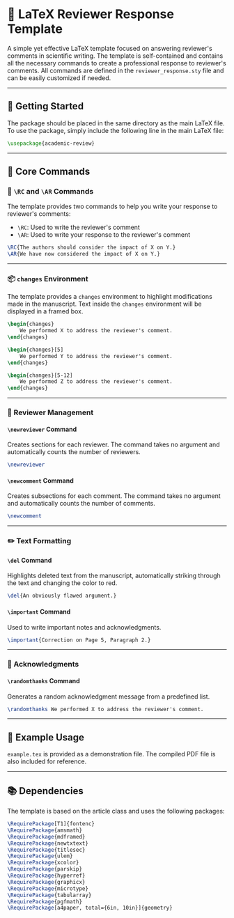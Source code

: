 # 📝 LaTeX Reviewer Response Template

A simple yet effective LaTeX template focused on answering reviewer's comments in scientific writing. The template is self-contained and contains all the necessary commands to create a professional response to reviewer's comments. All commands are defined in the `reviewer_response.sty` file and can be easily customized if needed.

---

## 🚀 Getting Started

The package should be placed in the same directory as the main LaTeX file. To use the package, simply include the following line in the main LaTeX file:
```latex
\usepackage{academic-review}
```

---

## 📌 Core Commands

### 💬 `\RC` and `\AR` Commands
The template provides two commands to help you write your response to reviewer's comments:
- `\RC`: Used to write the reviewer's comment
- `\AR`: Used to write your response to the reviewer's comment

```latex
\RC{The authors should consider the impact of X on Y.}
\AR{We have now considered the impact of X on Y.}
```

---

### 📦 `changes` Environment
The template provides a `changes` environment to highlight modifications made in the manuscript. Text inside the `changes` environment will be displayed in a framed box.

```latex
\begin{changes}
    We performed X to address the reviewer's comment.
\end{changes}

\begin{changes}[5]
    We performed Y to address the reviewer's comment.
\end{changes}

\begin{changes}[5-12]
    We performed Z to address the reviewer's comment.
\end{changes}
```

---

### 👥 Reviewer Management

#### `\newreviewer` Command
Creates sections for each reviewer. The command takes no argument and automatically counts the number of reviewers.
```latex
\newreviewer
```

#### `\newcomment` Command
Creates subsections for each comment. The command takes no argument and automatically counts the number of comments.
```latex
\newcomment
```

---

### ✏️ Text Formatting

#### `\del` Command
Highlights deleted text from the manuscript, automatically striking through the text and changing the color to red.
```latex
\del{An obviously flawed argument.}
```

#### `\important` Command
Used to write important notes and acknowledgments.
```latex
\important{Correction on Page 5, Paragraph 2.}
```

---

### 🙏 Acknowledgments

#### `\randomthanks` Command
Generates a random acknowledgment message from a predefined list.
```latex
\randomthanks We performed X to address the reviewer's comment.
```

---

## 📄 Example Usage
`example.tex` is provided as a demonstration file. The compiled PDF file is also included for reference.

---

## 📚 Dependencies
The template is based on the article class and uses the following packages:
```latex
\RequirePackage[T1]{fontenc}
\RequirePackage{amsmath}
\RequirePackage{mdframed}
\RequirePackage{newtxtext}
\RequirePackage{titlesec}
\RequirePackage{ulem}
\RequirePackage{xcolor}
\RequirePackage{parskip}
\RequirePackage{hyperref}
\RequirePackage{graphicx}
\RequirePackage{microtype}
\RequirePackage{tabularray}
\RequirePackage{pgfmath}
\RequirePackage[a4paper, total={6in, 10in}]{geometry}
```